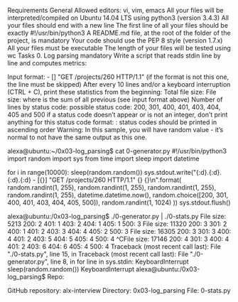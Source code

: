 Requirements General Allowed editors: vi, vim, emacs All your files will be interpreted/compiled on Ubuntu 14.04 LTS using python3 (version 3.4.3) All your files should end with a new line The first line of all your files should be exactly #!/usr/bin/python3 A README.md file, at the root of the folder of the project, is mandatory Your code should use the PEP 8 style (version 1.7.x) All your files must be executable The length of your files will be tested using wc Tasks 0. Log parsing mandatory Write a script that reads stdin line by line and computes metrics:

Input format: - [] "GET /projects/260 HTTP/1.1" (if the format is not this one, the line must be skipped) After every 10 lines and/or a keyboard interruption (CTRL + C), print these statistics from the beginning: Total file size: File size: where is the sum of all previous (see input format above) Number of lines by status code: possible status code: 200, 301, 400, 401, 403, 404, 405 and 500 if a status code doesn’t appear or is not an integer, don’t print anything for this status code format: : status codes should be printed in ascending order Warning: In this sample, you will have random value - it’s normal to not have the same output as this one.

alexa@ubuntu:~/0x03-log_parsing$ cat 0-generator.py #!/usr/bin/python3 import random import sys from time import sleep import datetime

for i in range(10000): sleep(random.random()) sys.stdout.write("{:d}.{:d}.{:d}.{:d} - [{}] "GET /projects/260 HTTP/1.1" {} {}\n".format( random.randint(1, 255), random.randint(1, 255), random.randint(1, 255), random.randint(1, 255), datetime.datetime.now(), random.choice([200, 301, 400, 401, 403, 404, 405, 500]), random.randint(1, 1024) )) sys.stdout.flush()

alexa@ubuntu:/0x03-log_parsing$ ./0-generator.py | ./0-stats.py File size: 5213 200: 2 401: 1 403: 2 404: 1 405: 1 500: 3 File size: 11320 200: 3 301: 2 400: 1 401: 2 403: 3 404: 4 405: 2 500: 3 File size: 16305 200: 3 301: 3 400: 4 401: 2 403: 5 404: 5 405: 4 500: 4 ^CFile size: 17146 200: 4 301: 3 400: 4 401: 2 403: 6 404: 6 405: 4 500: 4 Traceback (most recent call last): File "./0-stats.py", line 15, in Traceback (most recent call last): File "./0-generator.py", line 8, in for line in sys.stdin: KeyboardInterrupt sleep(random.random()) KeyboardInterrupt alexa@ubuntu:/0x03-log_parsing$ Repo:

GitHub repository: alx-interview Directory: 0x03-log_parsing File: 0-stats.py
